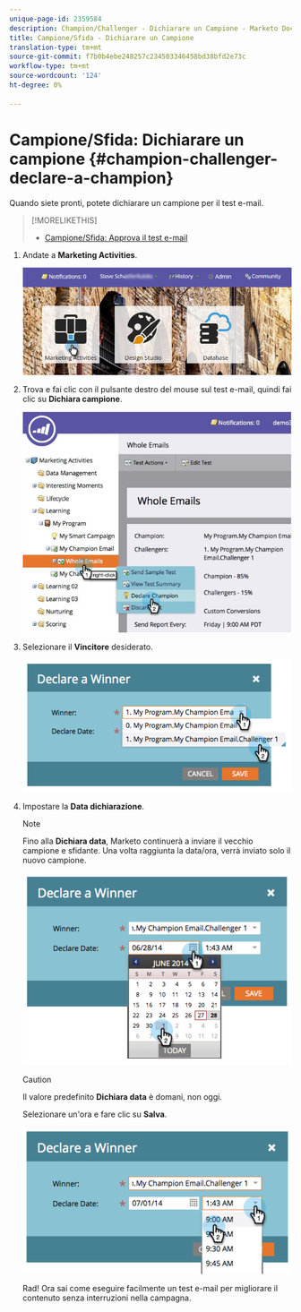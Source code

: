 ```yaml
---
unique-page-id: 2359584
description: Champion/Challenger - Dichiarare un Campione - Marketo Docs - Documentazione del prodotto
title: Campione/Sfida - Dichiarare un Campione
translation-type: tm+mt
source-git-commit: f7b0b4ebe248257c234503346458bd38bfd2e73c
workflow-type: tm+mt
source-wordcount: '124'
ht-degree: 0%

---
```



# Campione/Sfida: Dichiarare un campione {#champion-challenger-declare-a-champion}

Quando siete pronti, potete dichiarare un campione per il test e-mail.

>[!MORELIKETHIS]
>
>* [Campione/Sfida: Approva il test e-mail](champion-challenger-approve-your-email-test.md)


1. Andate a **Marketing Activities**.

   ![](assets/login-marketing-activities-2.png)

1. Trova e fai clic con il pulsante destro del mouse sul test e-mail, quindi fai clic su **Dichiara campione**.

   ![](assets/champion4.jpg)

1. Selezionare il **Vincitore** desiderato.

   ![](assets/image2014-9-15-13-3a33-3a33.png)

1. Impostare la **Data dichiarazione**.

   >[!NOTE]
   >
   >Fino alla **Dichiara data**, Marketo continuerà a inviare il vecchio campione e sfidante. Una volta raggiunta la data/ora, verrà inviato solo il nuovo campione.

   ![](assets/image2014-9-15-13-3a33-3a47.png)

   >[!CAUTION]
   >
   >Il valore predefinito **Dichiara data** è domani, non oggi.

   Selezionare un&#39;ora e fare clic su **Salva**.

   ![](assets/image2014-9-15-13-3a33-3a56.png)

   Rad! Ora sai come eseguire facilmente un test e-mail per migliorare il contenuto senza interruzioni nella campagna.
